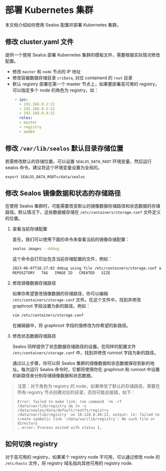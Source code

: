# 部署 Kubernetes 集群
本文档介绍如何使用 Sealos 配置并部署 Kubernetes 集群。

## 修改 cluster.yaml 文件
提供一个使用 Sealos 部署 Kubernetes 集群的模板文件，需要根据实际情况修改配置。

* 修改 `master` 和 `node` 节点的 IP 地址 
* 修改容器数据存储目录 `criData`, 对应 containerd 的 `root` 目录
* 默认 registry 部署在第一个 master 节点上，如果要部署高可用的 registry，可以指定多个 node 的角色为 registry，如：
  ```yaml
   - ips:
     - 192.168.0.2:22
     - 192.168.0.3:22
     - 192.168.0.4:22
     roles:
     - master
     - registry
     - amd64
  ```

## 修改 `/var/lib/sealos` 默认目录存储位置
若需修改默认的存储位置，可以设置 `SEALOS_DATA_ROOT` 环境变量，然后运行 sealos 命令。建议将这个环境变量设置为全局的。
  ```shell
  export SEALOS_DATA_ROOT=/data/sealos 
  ```

## 修改 Sealos 镜像数据和状态的存储路径
在使用 Sealos 集群时，可能需要改变默认的镜像数据存储路径和状态数据的存储路径。默认情况下，这些数据被存储在 `/etc/containers/storage.conf` 文件定义的位置。

1. 查看当前存储配置

   首先，我们可以使用下面的命令来查看当前的镜像存储配置：

   ```bash
   sealos images --debug
   ```

   这个命令会打印出包含当前存储配置的文件，例如：

   ```bash
   2023-06-07T16:27:02 debug using file /etc/containers/storage.conf as container storage config
   REPOSITORY   TAG   IMAGE ID   CREATED   SIZE
   ```

2. 修改镜像数据存储路径

   如果你希望更改镜像数据的存储路径，你可以编辑 `/etc/containers/storage.conf` 文件。在这个文件中，找到并修改 graphroot 字段设置为新的路径。例如：

   ```bash
   vim /etc/containers/storage.conf
   ```

   在编辑器中，将 graphroot 字段的值修改为你希望的新路径。

3. 修改状态数据存储路径

   Sealos 同样提供了状态数据存储路径的设置。在同样的配置文件 `/etc/containers/storage.conf` 中，找到并修改 runroot 字段为新的路径。

   通过以上步骤，你可以将 Sealos 集群的镜像数据和状态数据保存到新的地址。每次运行 Sealos 命令时，它都将使用你在 graphroot 和 runroot 中设置的新路径来分别存储镜像数据和状态数据。

> 注意：对于角色为 registry 的 node，如果修改了默认的存储路径，需要在所有 registry 节点创建对应的目录，否则可能会报错，如下：
> ```
> Error: failed to make link: run command `rm -rf /data/var/lib/registry && ln -s /data/sealos/data/default/rootfs/registry /data/var/lib/registry` on 10.128.0.48:22, output: ln: failed to create symbolic link '/data/var/lib/registry': No such file or directory
> , error: Process exited with status 1,
> ```

## 如何切换 registry
对于高可用的 registry，如果某个 registry node 不可用，可以通过修改 node 的 `/etc/hosts` 文件，将 registry 域名指向其他可用的 registry node.